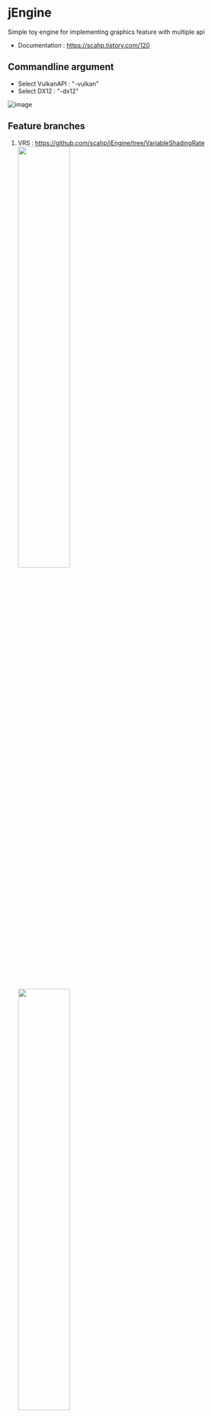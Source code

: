 # jEngine

Simple toy engine for implementing graphics feature with multiple api
 - Documentation : https://scahp.tistory.com/120

## Commandline argument

 - Select VulkanAPI : "-vulkan"
 - Select DX12 : "-dx12"

![image](https://github.com/scahp/jEngine/assets/6734453/bfa2b5e8-cc57-4071-883d-057477394c65)


## Feature branches

1. VRS : https://github.com/scahp/jEngine/tree/VariableShadingRate \
<img src="https://user-images.githubusercontent.com/6734453/192326454-b2be9f56-4b50-48fb-b837-1e16a5041d0c.png" width="50%"></img>
<img src="https://user-images.githubusercontent.com/6734453/192326593-1a5900b4-24d0-4b4c-991f-e58499ee8619.png" width="50%"></img> 

2. WaveIntrincs : https://github.com/scahp/jEngine/tree/WaveIntrinsics \
<img src="https://user-images.githubusercontent.com/6734453/192326936-0780c3d8-8492-409a-b4e0-34bd11125eb9.png" width="90%"></img> 

3. PBR IBL : https://github.com/scahp/jEngine/tree/PBR_IBL \
<img src="https://github.com/scahp/jEngine/assets/6734453/e080e1f0-38be-4d4b-8690-3ef17dc42a31" width="90%"></img> 

4. RaytracingOneWeekend with DXR, VkRaytracing : https://github.com/scahp/jEngine/tree/RaytracingOneWeekend \
<img src="https://github.com/scahp/jEngine/assets/6734453/e7b4ef1a-2da5-4d2a-8b9b-cc9a451e1695" width="90%"></img> 

<br/><br/>

## Third party libraries
1. ImGUI : https://github.com/ocornut/imgui
2. assimp : https://github.com/assimp/assimp
3. cityhash : https://github.com/google/cityhash
4. DirectXTex : https://github.com/microsoft/DirectXTex
5. GLFW : https://www.glfw.org/
6. loadpng : https://github.com/lvandeve/lodepng
7. robin-hood-hashing : https://github.com/martinus/robin-hood-hashing
8. glslang : https://github.com/KhronosGroup/glslang
9. ShaderConductor : https://github.com/microsoft/ShaderConductor
10. DXC : https://github.com/microsoft/DirectXShaderCompiler
11. stb : https://github.com/nothings/stb
12. WinPixEventRuntime : https://devblogs.microsoft.com/pix/winpixeventruntime/

